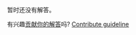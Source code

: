 
暂时还没有解答。

有兴趣[贡献你的解答](https://github.com/BFEdev/BFE.dev-solutions/blob/main/question/how-to-build-an-npm-package_zh.md)吗? [Contribute guideline](https://github.com/BFEdev/BFE.dev-solutions#how-to-contribute)

